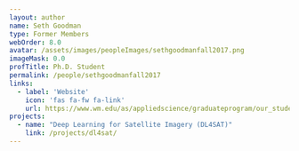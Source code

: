 ```yaml
---
layout: author
name: Seth Goodman
type: Former Members
webOrder: 8.0
avatar: /assets/images/peopleImages/sethgoodmanfall2017.png
imageMask: 0.0
profTitle: Ph.D. Student
permalink: /people/sethgoodmanfall2017
links:
  - label: 'Website'
    icon: 'fas fa-fw fa-link'
    url: https://www.wm.edu/as/appliedscience/graduateprogram/our_students/goodman_s.php
projects:
  - name: "Deep Learning for Satellite Imagery (DL4SAT)"
    link: /projects/dl4sat/
---
```

